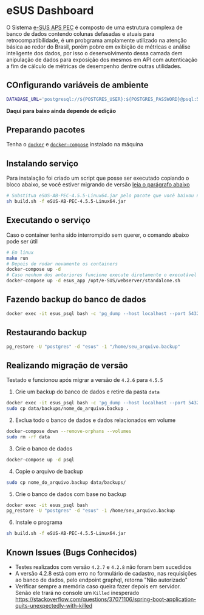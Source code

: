 # eSUS Dashboard

O Sistema [e-SUS APS PEC](https://sisaps.saude.gov.br/esus/) é composto de uma estrutura complexa de banco de dados contendo colunas defasadas e atuais para retrocompatibilidade, é um probgrama amplamente utilizado na atenção básica ao redor do Brasil, porém pobre em exibição de métricas e análise inteligente dos dados, por isso o desenvolvimento dessa camada dem anipulação de dados para exposição dos mesmos em API com autenticação a fim de cálculo de métricas de desempenho dentre outras utilidades.

## COnfigurando variáveis de ambiente

```bash
DATABASE_URL='postgresql://${POSTGRES_USER}:${POSTGRES_PASSWORD}@psql:5432/${POSTGRES_DB}?sslmode=disable'
```

**Daqui para baixo ainda depende de edição**


## Preparando pacotes

Tenha o [`docker`](https://docs.docker.com/engine/install/) e [`docker-compose`](https://docs.docker.com/compose/install/) instalado na máquina

## Instalando serviço

Para instalação foi criado um script que posse ser executado copiando o bloco abaixo, se você estiver migrando de versão [leia o parágrafo abaixo](#migrando-versao)

```sh
# Substitua eSUS-AB-PEC-4.5.5-Linux64.jar pelo pacote que você baixou no site https://sisaps.saude.gov.br/esus/
sh build.sh -f eSUS-AB-PEC-4.5.5-Linux64.jar
```

## Executando o serviço

Caso o container tenha sido interrompido sem querer, o comando abaixo pode ser útil

```sh
# Em linux
make run
# Depois de rodar novamente os containers
docker-compose up -d
# Caso nenhum dos anteriores funcione execute diretamente o executável do sistema pec
docker-compose up -d esus_app /opt/e-SUS/webserver/standalone.sh
```

## Fazendo backup do banco de dados

```bash
docker exec -it esus_psql bash -c 'pg_dump --host localhost --port 5432 -U "postgres" --format custom --blobs --encoding UTF8 --no-privileges --no-tablespaces --no-unlogged-table-data --file "/home/$(date +"%Y_%m_%d__%H_%M_%S").backup" "esus"'
```

## Restaurando backup

```bash
pg_restore -U "postgres" -d "esus" -1 "/home/seu_arquivo.backup"
```

## Realizando migração de versão <a id='migrando-versao'></a>

Testado e funcionou após migrar a versão de `4.2.6` para `4.5.5`

1. Crie um backup do banco de dados e retire da pasta `data`

```sh
docker exec -it esus_psql bash -c 'pg_dump --host localhost --port 5432 -U "postgres" --format custom --blobs --encoding UTF8 --no-privileges --no-tablespaces --no-unlogged-table-data --file "/home/$(date +"%Y_%m_%d__%H_%M_%S").backup" "esus"'
sudo cp data/backups/nome_do_arquivo.backup .
```

2. Exclua todo o banco de dados e dados relacionados em volume

```sh
docker-compose down --remove-orphans --volumes
sudo rm -rf data
```

3. Crie o banco de dados

```sh
docker-compose up -d psql
```

4. Copie o arquivo de backup

```sh
sudo cp nome_do_arquivo.backup data/backups/
```

5. Crie o banco de dados com base no backup

```sh
docker exec -it esus_psql bash
pg_restore -U "postgres" -d "esus" -1 /home/seu_arquivo.backup
```

6. Instale o programa

```sh
sh build.sh -f eSUS-AB-PEC-4.5.5-Linux64.jar
```

## Known Issues (Bugs Conhecidos)

- Testes realizados com versão `4.2.7` e `4.2.8` não foram bem sucedidos
- A versão 4.2.8 está com erro no formulário de cadastro, nas requisições ao banco de dados, pelo endpoint graphql, retorna "Não autorizado"
- Verificar sempre a memória caso queira fazer depois em servidor. Senão ele trará no console um `Killed` inesperado https://stackoverflow.com/questions/37071106/spring-boot-application-quits-unexpectedly-with-killed
